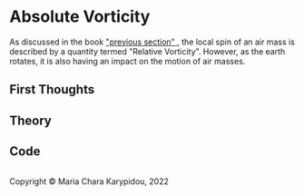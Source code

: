 # Absolute Vorticity

As discussed in the book <a href="https://mariacharakarypidou.github.io/ClimateToolbox/Kinematics/RelativeVorticity.html"> "previous section" </a>\, the local spin of an air mass is described by a quantity termed "Relative Vorticity". However, as the earth rotates, it is also having an impact on the motion of air masses.

## First Thoughts

## Theory

## Code


<footer>
<p style="float:left; width: 100%;">
Copyright © Maria Chara Karypidou, 2022
</p>
</footer>

